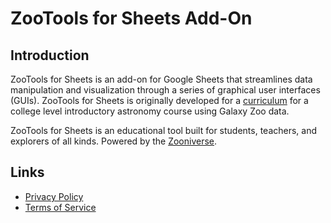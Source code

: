 # ZooTools for Sheets Add-On

## Introduction

ZooTools for Sheets is an add-on for Google Sheets that streamlines data manipulation and visualization through a series of graphical user interfaces (GUIs). ZooTools for Sheets is originally developed for a [curriculum](https://classroom.zooniverse.org/#/astro-101-with-galaxy-zoo/educators/) for a college level introductory astronomy course using Galaxy Zoo data.

ZooTools for Sheets is an educational tool built for students, teachers, and explorers of all kinds. Powered by the [Zooniverse](https://www.zooniverse.org).

## Links
- [Privacy Policy](https://zootools.zooniverse.org/privacy)
- [Terms of Service](https://www.zooniverse.org/privacy)